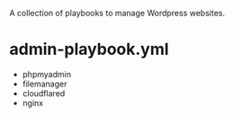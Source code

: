 A collection of playbooks to manage Wordpress websites.

# admin-playbook.yml
- phpmyadmin
- filemanager
- cloudflared
- nginx
